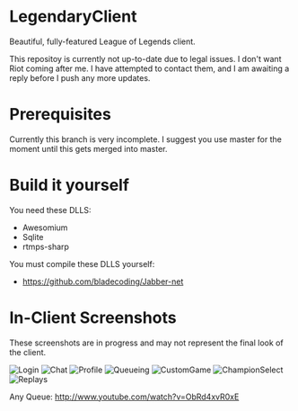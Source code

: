 LegendaryClient
===============

Beautiful, fully-featured League of Legends client.

This repositoy is currently not up-to-date due to legal issues. I don't want Riot coming after me. I have attempted to contact them, and I am awaiting a reply before I push any more updates.

Prerequisites
=============

Currently this branch is very incomplete. I suggest you use master for the moment until this gets merged into master.

Build it yourself
=================

You need these DLLS:

* Awesomium
* Sqlite
* rtmps-sharp

You must compile these DLLS yourself:

* https://github.com/bladecoding/Jabber-net

In-Client Screenshots
=====================

These screenshots are in progress and may not represent the final look of the client.

![Login](http://puu.sh/6iKrX.png)
![Chat](http://puu.sh/6iKBW.jpg)
![Profile](http://puu.sh/6FLQb.jpg)
![Queueing](http://puu.sh/6kdvL.png)
![CustomGame](http://puu.sh/6p5aU.jpg)
![ChampionSelect](http://puu.sh/6FLNN.jpg)
![Replays](http://puu.sh/6FJBX.jpg)

Any Queue: http://www.youtube.com/watch?v=ObRd4xvR0xE
